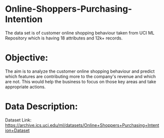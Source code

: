 # Online-Shoppers-Purchasing-Intention

The data set is of customer online shopping behaviour taken from UCI ML Repository which is having 18 attributes and 12k+ records.

# Objective:

The aim is to analyze the customer online shopping behaviour and predict which features are contributing more to the company's revenue and which are not. 
This would help the business to focus on those key areas and take appropriate actions.

# Data Description:

Dataset Link: https://archive.ics.uci.edu/ml/datasets/Online+Shoppers+Purchasing+Intention+Dataset
